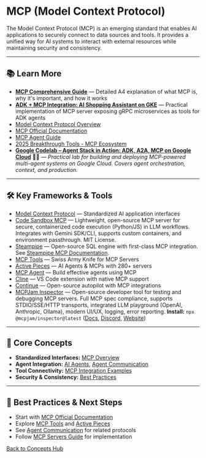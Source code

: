 # MCP (Model Context Protocol)

The Model Context Protocol (MCP) is an emerging standard that enables AI applications to securely connect to data sources and tools. It provides a unified way for AI systems to interact with external resources while maintaining security and consistency.

---


## 📚 Learn More

- **[MCP Comprehensive Guide](../reference/mcp-comprehensive-guide.md)** — Detailed A4 explanation of what MCP is, why it's important, and how it works
- **[ADK + MCP Integration: AI Shopping Assistant on GKE](./adk-mcp-gke-shopping-assistant.md)** — Practical implementation of MCP server exposing gRPC microservices as tools for ADK agents
- [Model Context Protocol Overview](../reference/core-technologies.md#model-context-protocol-mcp)
- [MCP Official Documentation](https://modelcontextprotocol.io/)
- [MCP Agent Guide](../guides/mcp-servers.md)
- [2025 Breakthrough Tools - MCP Ecosystem](../tools/ai-tools-master-directory.md#model-context-protocol-mcp-ecosystem)
- **[Google Codelab – Agent Stack in Action: ADK, A2A, MCP on Google Cloud](https://codelabs.developers.google.com/instavibe-adk-multi-agents/instructions#0)** 🧑‍💻 — *Practical lab for building and deploying MCP-powered multi-agent systems on Google Cloud. Covers agent orchestration, context, and production.*

---


## 🛠️ Key Frameworks & Tools

- [Model Context Protocol](https://modelcontextprotocol.io/) — Standardized AI application interfaces
- [Code Sandbox MCP](https://github.com/philschmid/code-sandbox-mcp) — Lightweight, open-source MCP server for secure, containerized code execution (Python/JS) in LLM workflows. Integrates with Gemini SDK/CLI, supports custom containers, and environment passthrough. MIT License.
- [Steampipe](./steampipe.md) — Open-source SQL engine with first-class MCP integration. See [Steampipe MCP Documentation](https://steampipe.io/docs/query/mcp).
- [MCP Tools](https://github.com/f/mcptools) — Swiss Army Knife for MCP Servers
- [Active Pieces](https://github.com/activepieces/activepieces) — AI Agents & MCPs with 280+ servers
- [MCP Agent](https://github.com/lastmile-ai/mcp-agent) — Build effective agents using MCP
- [Cline](https://github.com/cline/cline) — VS Code extension with native MCP support
- [Continue](https://continue.dev/) — Open-source autopilot with MCP integrations
- [MCPJam Inspector](https://github.com/MCPJam/inspector) — Open-source developer tool for testing and debugging MCP servers. Full MCP spec compliance, supports STDIO/SSE/HTTP transports, integrated LLM playground (OpenAI, Anthropic, Ollama), modern UI/UX, logging, error reporting. **Install:** `npx @mcpjam/inspector@latest` ([Docs](https://modelcontextprotocol.io/), [Discord](https://discord.gg/JEnDtz8X6z), [Website](https://mcpjam.com/))

---

## 🧠 Core Concepts

- **Standardized Interfaces:** [MCP Overview](../reference/core-technologies.md#what-is-model-context-protocol)
- **Agent Integration:** [AI Agents](./ai-agents.md), [Agent Communication](./agent-communication.md)
- **Tool Connectivity:** [MCP Integration Examples](../reference/core-technologies.md#mcp-integration-examples)
- **Security & Consistency:** [Best Practices](../guides/best-practices.md)

---

## 🚀 Best Practices & Next Steps

- Start with [MCP Official Documentation](https://modelcontextprotocol.io/)
- Explore [MCP Tools](https://github.com/f/mcptools) and [Active Pieces](https://github.com/activepieces/activepieces)
- See [Agent Communication](./agent-communication.md) for related protocols
- Follow [MCP Servers Guide](../guides/mcp-servers.md) for implementation

[Back to Concepts Hub](./README.md)

